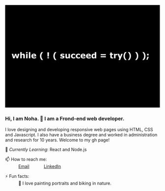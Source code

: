 <img src="https://github.com/NohaHamed/NohaHamed/blob/master/da8d287d2cf4941ed9f77b4c9e60225f.jpg"/>
 
### Hi, I am Noha. 👋 I am a Frond-end web developer.<br>

I love designing and developing responsive web pages using HTML, CSS and Javascript. I also have a business degree and worked in administration and research for 10 years. Welcome to my gh page! <br>
 
<!--Resume:  [Noha Hamed Resume](https://resume.christinakopecky.com) (PDF download)-->
 
 
🌱 *Currently Learning*: React and Node.js<br>

📫 How to reach me: <br>
&nbsp;&nbsp;&nbsp;&nbsp;&nbsp;&nbsp;&nbsp;&nbsp;&nbsp;&nbsp; [Email](noha_hamed@hotmail.com)
&nbsp;&nbsp;&nbsp;&nbsp;&nbsp;&nbsp;&nbsp;&nbsp;&nbsp;&nbsp; [LinkedIn](https://www.linkedin.com/in/noha-hamed/)
 
⚡ Fun facts:<br>
&nbsp;&nbsp;&nbsp;&nbsp;&nbsp;&nbsp;&nbsp;&nbsp;&nbsp;&nbsp; :musical_note:  I love painting portraits and biking in nature.<br>

 
 






<!--
**NohaHamed/NohaHamed** is a ✨ _special_ ✨ repository because its `README.md` (this file) appears on your GitHub profile.

Here are some ideas to get you started:

- 🔭 I’m currently working on ...
- 🌱 I’m currently learning ...
- 👯 I’m looking to collaborate on ...
- 🤔 I’m looking for help with ...
- 💬 Ask me about ...
- 📫 How to reach me: ...
- 😄 Pronouns: ...
- ⚡ Fun fact: ...
-->
